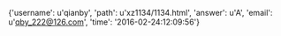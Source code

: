 {'username': u'qianby', 'path': u'xz1134/1134.html', 'answer': u'A', 'email': u'qby_222@126.com', 'time': '2016-02-24:12:09:56'}